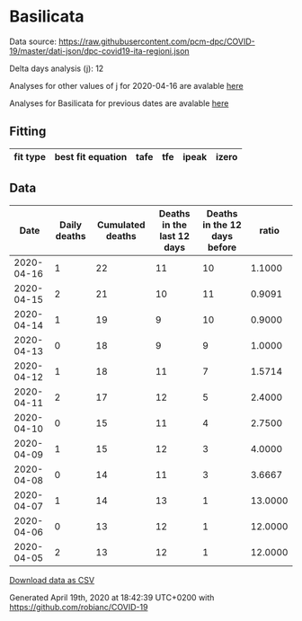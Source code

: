 # Basilicata

Data source: https://raw.githubusercontent.com/pcm-dpc/COVID-19/master/dati-json/dpc-covid19-ita-regioni.json

Delta days analysis (j): 12

Analyses for other values of j for 2020-04-16 are avalable [here](../2020-04-16/README.md)

Analyses for Basilicata for previous dates are avalable [here](../README.md)

## Fitting 
|fit type|best fit equation|tafe|tfe|ipeak|izero|
|-------|-----|--------|------|---|---|

## Data
|Date|Daily deaths|Cumulated deaths|Deaths in the last 12 days|Deaths in the 12 days before|ratio|
|----|----------|-----------|-------|--------------------|-----|
|2020-04-16|1|22|11|10|1.1000|
|2020-04-15|2|21|10|11|0.9091|
|2020-04-14|1|19|9|10|0.9000|
|2020-04-13|0|18|9|9|1.0000|
|2020-04-12|1|18|11|7|1.5714|
|2020-04-11|2|17|12|5|2.4000|
|2020-04-10|0|15|11|4|2.7500|
|2020-04-09|1|15|12|3|4.0000|
|2020-04-08|0|14|11|3|3.6667|
|2020-04-07|1|14|13|1|13.0000|
|2020-04-06|0|13|12|1|12.0000|
|2020-04-05|2|13|12|1|12.0000|

[Download data as CSV](COVID-19_basilicata_j12_2020-04-16.csv)

Generated April 19th, 2020 at 18:42:39 UTC+0200 with https://github.com/robianc/COVID-19
